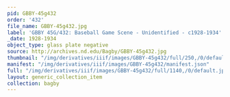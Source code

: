 ```yaml
---
pid: GBBY-45g432
order: '432'
file_name: GBBY-45g432.jpg
label: 'GBBY 45G/432: Baseball Game Scene - Unidentified - c1928-1934'
_date: 1928-1934
object_type: glass plate negative
source: http://archives.nd.edu/Bagby/GBBY-45g432.jpg
thumbnail: "/img/derivatives/iiif/images/GBBY-45g432/full/250,/0/default.jpg"
manifest: "/img/derivatives/iiif/images/GBBY-45g432/manifest.json"
full: "/img/derivatives/iiif/images/GBBY-45g432/full/1140,/0/default.jpg"
layout: generic_collection_item
collection: bagby
---
```

